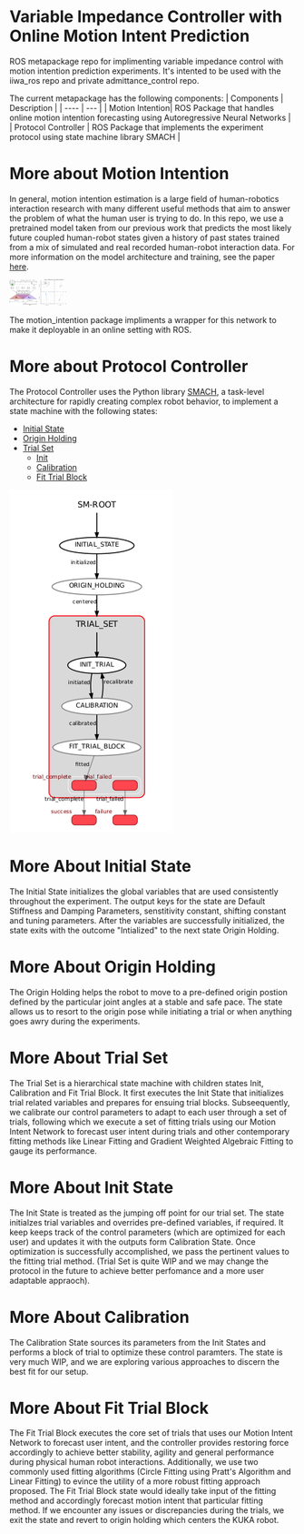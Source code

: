 # Variable Impedance Controller with Online Motion Intent Prediction
ROS metapackage repo for implimenting variable impedance control with motion intention prediction experiments. 
It's intented to be used with the iiwa_ros repo and private admittance_control repo.

The current metapackage has the following components:
| Components | Description |
| ---- | --- |
| Motion Intention| ROS Package that handles online motion intention forecasting using Autoregressive Neural Networks |
| Protocol Controller | ROS Package that implements the experiment protocol using state machine library SMACH |

# More about Motion Intention
In general, motion intention estimation is a large field of human-robotics interaction research with many different useful methods that aim to answer the problem of what the human user is trying to do. In this repo, we use a pretrained model taken from our previous work that predicts the most likely future coupled human-robot states given a history of past states trained from a mix of simulated and real recorded human-robot interaction data. For more information on the model architecture and training, see the paper [here](https://doi.org/10.1109/LRA.2023.3306646). 

<img src="./docs/source/images/mintnet_architecture.png" width="48">

<img src="./docs/source/images/mintnet_predictions.png" width="48">


The motion_intention package impliments a wrapper for this network to make it deployable in an online setting with ROS.

# More about Protocol Controller
The Protocol Controller uses the Python library [SMACH](http://wiki.ros.org/smach), a task-level architecture for rapidly creating complex robot behavior, to implement a state machine with the following states:
- [Initial State](#More-About-Initial-State)
- [Origin Holding](#More-About-Origin-Holding)
- [Trial Set](#More-About-Trial-Set)
  - [Init](#More-About-Init-State)
  - [Calibration](#More-About-Calibration)
  - [Fit Trial Block](#More-About-Fit-Trial-Block)
 
![State Machine FLow](./docs/source/images/smach_viewer.png)
 
# More About Initial State
The Initial State initializes the global variables that are used consistently throughout the experiment. The output keys for the state are Default Stiffness and Damping Parameters, senstitivity constant, shifting constant and tuning parameters. After the variables are successfully initialized, the state exits with the outcome "Intialized" to the next state Origin Holding.

# More About Origin Holding
The Origin Holding helps the robot to move to a pre-defined origin postion defined by the particular joint angles at a stable and safe pace. The state allows us to resort to the origin pose while initiating a trial or when anything goes awry during the experiments. 
# More About Trial Set
The Trial Set is a hierarchical state machine with children states Init, Calibration and Fit Trial Block. It first executes the Init State that initializes trial related variables and prepares for ensuing trial blocks. Subseequently, we calibrate our control parameters to adapt to each user through a set of trials, following which we execute a set of fitting trials using our Motion Intent Network to forecast user intent during trials and other contemporary fitting methods like Linear Fitting and Gradient Weighted Algebraic Fitting to gauge its performance. 

# More About Init State
The Init State is treated as the jumping off point for our trial set. The state initialzes trial variables and overrides pre-defined variables, if required. It keep keeps track of the control parameters (which are optimized for each user) and updates it with the outputs form Calibration State. Once optimization is successfully accomplished, we pass the pertinent values to the fitting trial method. (Trial Set is quite WIP and we may change the protocol in the future to achieve better perfomance and a more user adaptable appraoch).

# More About Calibration
The Calibration State sources its parameters from the Init States and performs a block of trial to optimize these control paramters. The state is very much WIP, and we are exploring various approaches to discern the best fit for our setup. 

# More About Fit Trial Block
The Fit Trial Block executes the core set of trials that uses our Motion Intent Network to forecast user intent, and the controller provides restoring force accordingly to achieve better stability, agility and general performance during physical human robot interactions. Additionally, we use two commonly used fitting algorithms (Circle Fitting using Pratt's Algorithm and Linear Fitting) to evince the utility of a more robust fitting approach proposed. The Fit Trial Block state would ideally take input of the fitting method and accordingly forecast motion intent that particular fitting method. If we encounter any issues or discrepancies during the trials, we exit the state and revert to origin holding which centers the KUKA robot. 
